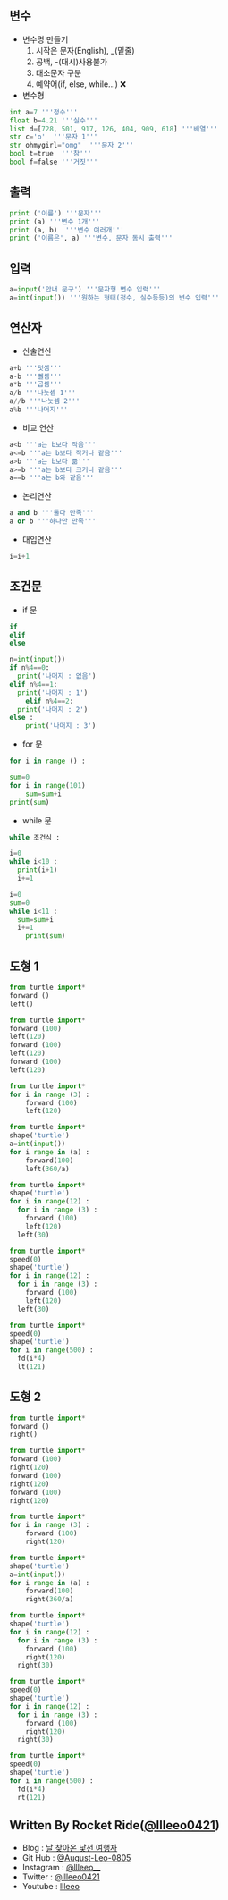 ## **변수**
- 변수명 만들기
	1. 시작은 문자(English),  _(밑줄)
	2. 공백, -(대시)사용불가
	3. 대소문자 구분
	4. 예약어(if, else, while...) ❌
- 변수형
```python
int a=7 '''정수'''
float b=4.21 '''실수''' 
list d=[728, 501, 917, 126, 404, 909, 618] '''배열'''
str c='o'  '''문자 1'''
str ohmygirl="omg"  '''문자 2'''
bool t=true  '''참'''
bool f=false '''거짓'''
```

## **출력**
``` python
print ('이름') '''문자'''
print (a) '''변수 1개'''
print (a, b)  '''변수 여러개'''
print ('이름은', a) '''변수, 문자 동시 출력'''
```

## **입력**
```python
a=input('안내 문구') '''문자형 변수 입력'''
a=int(input()) '''원하는 형태(정수, 실수등등)의 변수 입력'''
```

## **연산자**
- 산술연산
```python
a+b '''덧셈'''
a-b '''뻴셈'''
a*b '''곱셈'''
a/b '''나눗셈 1'''
a//b '''나눗셈 2'''
a%b '''나머지'''
```
- 비교 연산
```python
a<b '''a는 b보다 작음'''
a<=b '''a는 b보다 작거나 같음'''
a>b '''a는 b보다 큶'''
a>=b '''a는 b보다 크거나 같음'''
a==b '''a는 b와 같음'''
```
- 논리연산
```python
a and b '''둘다 만족'''
a or b '''하나만 만족'''
```
- 대입연산
```python
i=i+1
```

## **조건문**
- if 문
```python
if
elif
else
```
```python
n=int(input())
if n%4==0:
  print('나머지 : 없음')
elif n%4==1:
  print('나머지 : 1')
	elif n%4==2:
  print('나머지 : 2')
else :
	print('나머지 : 3')
```
- for 문
```python
for i in range () :
```
```python
sum=0
for i in range(101)
	sum=sum+i
print(sum)
```
- while 문
```python
while 조건식 :
```
```python
i=0
while i<10 :
  print(i+1)
  i+=1
```
```python
i=0
sum=0
while i<11 :
  sum=sum+i
  i+=1
	print(sum)
```

## **도형 1**
```python
from turtle import*
forward ()
left()
```
```python
from turtle import*
forward (100)
left(120)
forward (100)
left(120)
forward (100)
left(120)
```
```python
from turtle import*
for i in range (3) :
	forward (100)
	left(120)
```
```python
from turtle import*
shape('turtle')
a=int(input())
for i range in (a) :
	forward(100)
	left(360/a)
```
```python
from turtle import*
shape('turtle')
for i in range(12) :
  for i in range (3) :
  	forward (100)
  	left(120)
  left(30)
```
```python
from turtle import*
speed(0)
shape('turtle')
for i in range(12) :
  for i in range (3) :
  	forward (100)
  	left(120)
  left(30)
```
```python
from turtle import*
speed(0)
shape('turtle')
for i in range(500) :
  fd(i*4)
  lt(121)
```

## **도형 2**
```python
from turtle import*
forward ()
right()
```
```python
from turtle import*
forward (100)
right(120)
forward (100)
right(120)
forward (100)
right(120)
```
```python
from turtle import*
for i in range (3) :
	forward (100)
	right(120)
```
```python
from turtle import*
shape('turtle')
a=int(input())
for i range in (a) :
	forward(100)
	right(360/a)
```
```python
from turtle import*
shape('turtle')
for i in range(12) :
  for i in range (3) :
  	forward (100)
  	right(120)
  right(30)
```
```python
from turtle import*
speed(0)
shape('turtle')
for i in range(12) :
  for i in range (3) :
  	forward (100)
  	right(120)
  right(30)
```
```python
from turtle import*
speed(0)
shape('turtle')
for i in range(500) :
  fd(i*4)
  rt(121)
```

## **Written By Rocket Ride([@llleeo0421](https://github.com/llleeo0421))**
- Blog : [날 찾아온 낯선 여행자](https://llleeo0421.tistory.com)
- Git Hub : [@August-Leo-0805](https://github.com/August-Leo-0805)
- Instagram : [@llleeo__](https://instagram.com/llleeo__)
- Twitter : [@llleeo0421](https://twitter.com/llleeo0421)
- Youtube : [llleeo](www.youtube.com/channel/UCoHALWM5iYLzsrytWGbNCxg)

